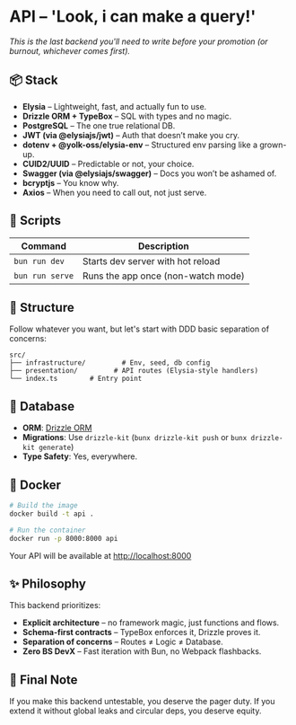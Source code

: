 # API – 'Look, i can make a query!'

*This is the last backend you'll need to write before your promotion (or burnout, whichever comes first).*

## 📦 Stack

* **Elysia** – Lightweight, fast, and actually fun to use.
* **Drizzle ORM + TypeBox** – SQL with types and no magic.
* **PostgreSQL** – The one true relational DB.
* **JWT (via @elysiajs/jwt)** – Auth that doesn’t make you cry.
* **dotenv + @yolk-oss/elysia-env** – Structured env parsing like a grown-up.
* **CUID2/UUID** – Predictable or not, your choice.
* **Swagger (via @elysiajs/swagger)** – Docs you won’t be ashamed of.
* **bcryptjs** – You know why.
* **Axios** – When you need to call out, not just serve.

## 🚀 Scripts

| Command        | Description                             |
| -------------- | --------------------------------------- |
| `bun run dev`  | Starts dev server with hot reload       |
| `bun run serve`| Runs the app once (non-watch mode)      |

## 📂 Structure

Follow whatever you want, but let's start with DDD basic separation of concerns:
```
src/
├── infrastructure/         # Env, seed, db config
├── presentation/         # API routes (Elysia-style handlers)
└── index.ts        # Entry point
```

## 💠 Database

* **ORM**: [Drizzle ORM](https://orm.drizzle.team/)
* **Migrations**: Use `drizzle-kit` (`bunx drizzle-kit push` or `bunx drizzle-kit generate`)
* **Type Safety**: Yes, everywhere.

## 🐳 Docker

```bash
# Build the image
docker build -t api .

# Run the container
docker run -p 8000:8000 api
```

Your API will be available at [http://localhost:8000](http://localhost:8000)

## ✨ Philosophy

This backend prioritizes:

* **Explicit architecture** – no framework magic, just functions and flows.
* **Schema-first contracts** – TypeBox enforces it, Drizzle proves it.
* **Separation of concerns** – Routes ≠ Logic ≠ Database.
* **Zero BS DevX** – Fast iteration with Bun, no Webpack flashbacks.

## 🧠 Final Note

If you make this backend untestable, you deserve the pager duty.
If you extend it without global leaks and circular deps, you deserve equity.